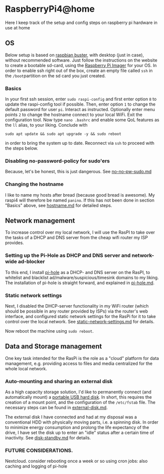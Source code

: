 # RaspberryPi4@home
Here I keep track of the setup and config steps on raspberry pi hardware in use at home

## OS
Below setup is based on [raspbian buster](https://www.raspberrypi.org/downloads/raspbian/), with desktop (just in case), without recommended software. Just follow the instructions on the website to create a bootable sd-card, using the [Raspberry Pi Imager](https://www.raspberrypi.org/downloads/) for your OS. In order to enable ssh right out of the box, create an empty file called `ssh` in the `/boot`partition on the sd card you just created. 

### Basics
In your first ssh session, enter `sudo raspi-config` and first enter option `8` to update the raspi-config tool if possible. Then, enter option `1` to change the default password for user `pi`. Interact as instructed. Optionally enter menu points `2` to change the hostname connect to your local WiFi. Exit the configuration tool. Now type `nano .bashrc` and enable some QoL features as the `ll` alias, to your liking.
Conclude with
```
sudo apt update && sudo apt upgrade -y && sudo reboot
```
in order to bring the system up to date.
Reconnect via `ssh` to proceed with the steps below.


### Disabling no-password-policy for sudo'ers
Because, let's be honest, this is just dangerous. See [no-no-pw-sudo.md](no-no-pw-sudo.md) 

### Changing the hostname
I like to name my hosts after bread (because good bread is awesome). My raspi4 will therefore be named `panino`. If this has not been done in section "Basics" above, 
see [hostname.md](hostname.md) for detailed steps.


## Network management
To increase control over my local network, I will use the RasPI to take over the tasks of a DHCP and DNS server from the cheap wifi router my ISP provides.

### Setting up the Pi-Hole as DHCP and DNS server and network-wide ad-blocker
To this end, I install [pi-hole](https://pi-hole.net/) as a DHCP- and DNS server on the RasPI, to whitelist and blacklist ad/malware/suspicious/timesink domains to my liking. The installation of pi-hole is straight forward, and explained in [pi-hole.md](pi-hole.md).

### Static network settings
Next, I disabled the DHCP-server functionality in my WiFi router (which should be possible in any router provided by ISPs) via the router's web interface, and configured static network settings for the RasPi for it to take control over the local network. See [static-network-settings.md](static-network-settings.md) for details.

Now reboot the machine using `sudo reboot`.

## Data and Storage management
One key task intended for the RasPi is the role as a "cloud" platform for data management, e.g. providing access to files and  media centralized for the whole local network.

### Auto-mounting and sharing an external disk
As a high capacity storage solution, I'd like to permanently connect (and automatically mount) a [portable USB hard disk](https://shop.westerndigital.com/de-de/products/portable-drives/wd-elements-portable-usb-3-0-hdd#WDBUZG0010BBK-WESN).
In short, this requires the creation of a mount point, and the configuration of the `/etc/fstab` file. The necessary steps can be found in [external-disk.md](external-disk.md).

The external disk I have connected and had at my disposal was a conventional HDD with physically moving parts, i.e. a spinning disk. In order to minimize energy consumption and prolong the life expectancy of the drive, I have set the disk up to enter an "idle" status after a certain time of inactivity. See [disk-standby.md](disk-standby.md) for details.

### FUTURE CONSIDERATIONS.
Nextcloud. consider rebooting once a week or so using cron jobs: also caching and logging of pi-hole
